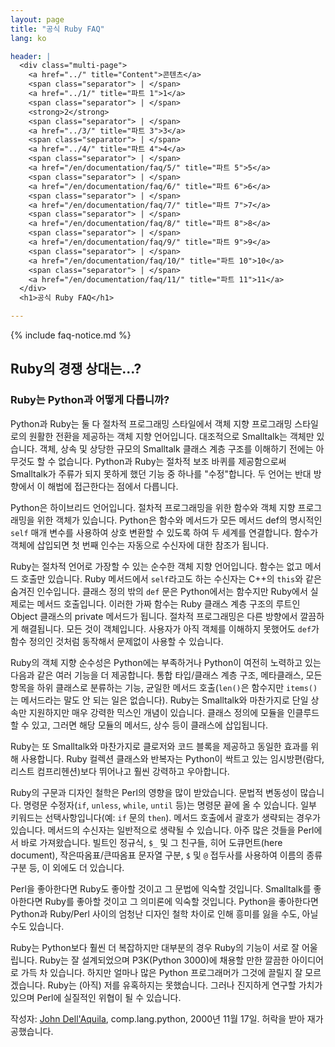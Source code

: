 ```yaml
---
layout: page
title: "공식 Ruby FAQ"
lang: ko

header: |
  <div class="multi-page">
    <a href="../" title="Content">콘텐츠</a>
    <span class="separator"> | </span>
    <a href="../1/" title="파트 1">1</a>
    <span class="separator"> | </span>
    <strong>2</strong>
    <span class="separator"> | </span>
    <a href="../3/" title="파트 3">3</a>
    <span class="separator"> | </span>
    <a href="../4/" title="파트 4">4</a>
    <span class="separator"> | </span>
    <a href="/en/documentation/faq/5/" title="파트 5">5</a>
    <span class="separator"> | </span>
    <a href="/en/documentation/faq/6/" title="파트 6">6</a>
    <span class="separator"> | </span>
    <a href="/en/documentation/faq/7/" title="파트 7">7</a>
    <span class="separator"> | </span>
    <a href="/en/documentation/faq/8/" title="파트 8">8</a>
    <span class="separator"> | </span>
    <a href="/en/documentation/faq/9/" title="파트 9">9</a>
    <span class="separator"> | </span>
    <a href="/en/documentation/faq/10/" title="파트 10">10</a>
    <span class="separator"> | </span>
    <a href="/en/documentation/faq/11/" title="파트 11">11</a>
  </div>
  <h1>공식 Ruby FAQ</h1>

---
```


{% include faq-notice.md %}

## Ruby의 경쟁 상대는...?

### Ruby는 Python과 어떻게 다릅니까?

Python과 Ruby는 둘 다 절차적 프로그래밍 스타일에서 객체 지향 프로그래밍
스타일로의 원활한 전환을 제공하는 객체 지향 언어입니다. 대조적으로 Smalltalk는
객체만 있습니다. 객체, 상속 및 상당한 규모의 Smalltalk 클래스 계층 구조를
이해하기 전에는 아무것도 할 수 없습니다. Python과 Ruby는 절차적 보조 바퀴를
제공함으로써 Smalltalk가 주류가 되지 못하게 했던 기능 중 하나를
"수정"합니다. 두 언어는 반대 방향에서 이 해법에 접근한다는 점에서 다릅니다.

Python은 하이브리드 언어입니다. 절차적 프로그래밍을 위한 함수와 객체 지향
프로그래밍을 위한 객체가 있습니다. Python은 함수와 메서드가 모든 메서드 def의
명시적인 `self` 매개 변수를 사용하여 상호 변환할 수 있도록 하여 두 세계를
연결합니다. 함수가 객체에 삽입되면 첫 번째 인수는 자동으로 수신자에 대한 참조가
됩니다.

Ruby는 절차적 언어로 가장할 수 있는 순수한 객체 지향 언어입니다. 함수는 없고
메서드 호출만 있습니다. Ruby 메서드에서 `self`라고도 하는 수신자는 C++의
`this`와 같은 숨겨진 인수입니다. 클래스 정의 밖의 `def` 문은 Python에서는
함수지만 Ruby에서 실제로는 메서드 호출입니다. 이러한 가짜 함수는 Ruby 클래스
계층 구조의 루트인 Object 클래스의 private 메서드가 됩니다. 절차적 프로그래밍은
다른 방향에서 깔끔하게 해결됩니다. 모든 것이 객체입니다. 사용자가 아직 객체를
이해하지 못했어도 `def`가 함수 정의인 것처럼 동작해서 문제없이 사용할 수 있습니다.

Ruby의 객체 지향 순수성은 Python에는 부족하거나 Python이 여전히 노력하고 있는 다음과 같은
여러 기능을 더 제공합니다. 통합 타입/클래스 계층 구조, 메타클래스, 모든 항목을
하위 클래스로 분류하는 기능, 균일한 메서드 호출(`len()`은 함수지만 `items()`는
메서드라는 말도 안 되는 일은 없습니다). Ruby는 Smalltalk와 마찬가지로 단일 상속만
지원하지만 매우 강력한 믹스인 개념이 있습니다. 클래스 정의에 모듈을 인클루드
할 수 있고, 그러면 해당 모듈의 메서드, 상수 등이 클래스에 삽입됩니다.

Ruby는 또 Smalltalk와 마찬가지로 클로저와 코드 블록을 제공하고 동일한 효과를
위해 사용합니다. Ruby 컬렉션 클래스와 반복자는 Python이 싹트고 있는
임시방편(람다, 리스트 컴프리헨션)보다 뛰어나고 훨씬 강력하고 우아합니다.

Ruby의 구문과 디자인 철학은 Perl의 영향을 많이 받았습니다. 문법적 변동성이
많습니다. 명령문 수정자(`if`, `unless`, `while`, `until` 등)는 명령문 끝에
올 수 있습니다. 일부 키워드는 선택사항입니다(예: `if` 문의 `then`). 메서드
호출에서 괄호가 생략되는 경우가 있습니다. 메서드의 수신자는 일반적으로 생략될 수
있습니다. 아주 많은 것들을 Perl에서 바로 가져왔습니다. 빌트인 정규식, `$_` 및 그
친구들, 히어 도큐먼트(here document), 작은따옴표/큰따옴표 문자열 구분, `$` 및 `@` 접두사를 사용하여
이름의 종류 구분 등, 이 외에도 더 있습니다.

Perl을 좋아한다면 Ruby도 좋아할 것이고 그 문법에 익숙할 것입니다. Smalltalk를
좋아한다면 Ruby를 좋아할 것이고 그 의미론에 익숙할 것입니다. Python을 좋아한다면
Python과 Ruby/Perl 사이의 엄청난 디자인 철학 차이로 인해 흥미를 잃을 수도, 아닐 수도
있습니다.

Ruby는 Python보다 훨씬 더 복잡하지만 대부분의 경우 Ruby의 기능이 서로 잘
어울립니다. Ruby는 잘 설계되었으며 P3K(Python 3000)에 채용할 만한 깔끔한 아이디어로
가득 차 있습니다. 하지만 얼마나 많은 Python 프로그래머가 그것에 끌릴지 잘
모르겠습니다. Ruby는 (아직) 저를 유혹하지는 못했습니다. 그러나 진지하게 연구할
가치가 있으며 Perl에 실질적인 위협이 될 수 있습니다.

작성자: [John Dell'Aquila](mailto:jbd@alum.mit.edu), comp.lang.python,
2000년 11월 17일. 허락을 받아 재가공했습니다.
